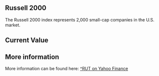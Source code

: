 ## Russell 2000

The Russell 2000 index represents 2,000 small-cap companies in the U.S. market.

## Current Value

<Topic topic="finance/stock-exchange/index/RUT" decimals="2" unit="points"/>

## More information

More information can be found here: [^RUT on Yahoo Finance](https://finance.yahoo.com/quote/^RUT/)
